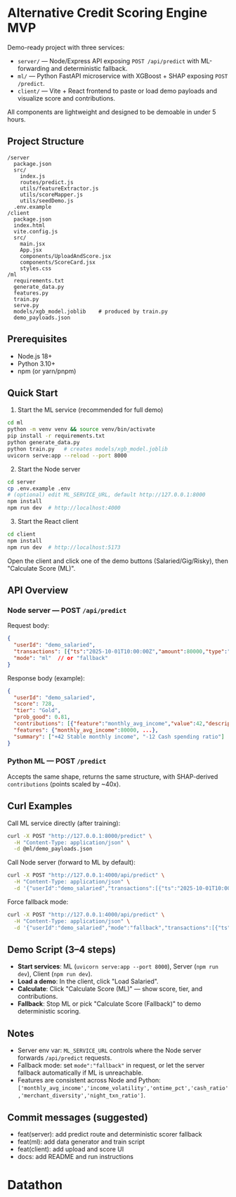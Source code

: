 # Alternative Credit Scoring Engine MVP

Demo-ready project with three services:

- `server/` — Node/Express API exposing `POST /api/predict` with ML-forwarding and deterministic fallback.
- `ml/` — Python FastAPI microservice with XGBoost + SHAP exposing `POST /predict`.
- `client/` — Vite + React frontend to paste or load demo payloads and visualize score and contributions.

All components are lightweight and designed to be demoable in under 5 hours.

## Project Structure
```
/server
  package.json
  src/
    index.js
    routes/predict.js
    utils/featureExtractor.js
    utils/scoreMapper.js
    utils/seedDemo.js
  .env.example
/client
  package.json
  index.html
  vite.config.js
  src/
    main.jsx
    App.jsx
    components/UploadAndScore.jsx
    components/ScoreCard.jsx
    styles.css
/ml
  requirements.txt
  generate_data.py
  features.py
  train.py
  serve.py
  models/xgb_model.joblib    # produced by train.py
  demo_payloads.json
```

## Prerequisites
- Node.js 18+
- Python 3.10+
- npm (or yarn/pnpm)

## Quick Start

1) Start the ML service (recommended for full demo)
```bash
cd ml
python -m venv venv && source venv/bin/activate
pip install -r requirements.txt
python generate_data.py
python train.py   # creates models/xgb_model.joblib
uvicorn serve:app --reload --port 8000
```

2) Start the Node server
```bash
cd server
cp .env.example .env
# (optional) edit ML_SERVICE_URL, default http://127.0.0.1:8000
npm install
npm run dev  # http://localhost:4000
```

3) Start the React client
```bash
cd client
npm install
npm run dev  # http://localhost:5173
```

Open the client and click one of the demo buttons (Salaried/Gig/Risky), then "Calculate Score (ML)".

## API Overview

### Node server — POST `/api/predict`
Request body:
```json
{
  "userId": "demo_salaried",
  "transactions": [{"ts":"2025-10-01T10:00:00Z","amount":80000,"type":"credit","merchant":"ACME","channel":"Bank"}],
  "mode": "ml"  // or "fallback"
}
```
Response body (example):
```json
{
  "userId": "demo_salaried",
  "score": 728,
  "tier": "Gold",
  "prob_good": 0.81,
  "contributions": [{"feature":"monthly_avg_income","value":42,"description":"Stable monthly income +42"}],
  "features": {"monthly_avg_income":80000, ...},
  "summary": ["+42 Stable monthly income", "-12 Cash spending ratio"]
}
```

### Python ML — POST `/predict`
Accepts the same shape, returns the same structure, with SHAP-derived `contributions` (points scaled by ~40x).

## Curl Examples

Call ML service directly (after training):
```bash
curl -X POST "http://127.0.0.1:8000/predict" \
  -H "Content-Type: application/json" \
  -d @ml/demo_payloads.json
```

Call Node server (forward to ML by default):
```bash
curl -X POST "http://127.0.0.1:4000/api/predict" \
  -H "Content-Type: application/json" \
  -d '{"userId":"demo_salaried","transactions":[{"ts":"2025-10-01T10:00:00Z","amount":80000,"type":"credit","merchant":"ACME","channel":"Bank"}]}'
```

Force fallback mode:
```bash
curl -X POST "http://127.0.0.1:4000/api/predict" \
  -H "Content-Type: application/json" \
  -d '{"userId":"demo_salaried","mode":"fallback","transactions":[{"ts":"2025-10-01T10:00:00Z","amount":80000,"type":"credit","merchant":"ACME","channel":"Bank"}]}'
```

## Demo Script (3–4 steps)
- **Start services**: ML (`uvicorn serve:app --port 8000`), Server (`npm run dev`), Client (`npm run dev`).
- **Load a demo**: In the client, click "Load Salaried".
- **Calculate**: Click "Calculate Score (ML)" — show score, tier, and contributions.
- **Fallback**: Stop ML or pick "Calculate Score (Fallback)" to demo deterministic scoring.

## Notes
- Server env var: `ML_SERVICE_URL` controls where the Node server forwards `/api/predict` requests.
- Fallback mode: set `mode":"fallback"` in request, or let the server fallback automatically if ML is unreachable.
- Features are consistent across Node and Python: `['monthly_avg_income','income_volatility','ontime_pct','cash_ratio','merchant_diversity','night_txn_ratio']`.

## Commit messages (suggested)
- feat(server): add predict route and deterministic scorer fallback
- feat(ml): add data generator and train script
- feat(client): add upload and score UI
- docs: add README and run instructions
# Datathon
